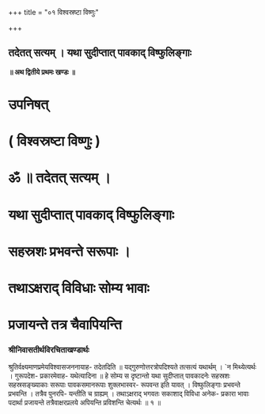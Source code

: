 +++
title = "०१ विश्वस्रष्टा विष्णुः"

+++


## तदेतत् सत्यम् । यथा सुदीप्तात् पावकाद् विष्फुलिङ्गाः

**॥ अथ द्वितीये प्रथमः खण्डः ॥**

# उपनिषत्

# ( विश्वस्रष्टा विष्णुः )

# ॐ ॥ तदेतत् सत्यम् ।

# यथा सुदीप्तात् पावकाद् विष्फुलिङ्गाः 

# सहस्रशः प्रभवन्ते सरूपाः ।

# तथाऽक्षराद् विविधाः सोम्य भावाः

# प्रजायन्ते तत्र चैवापियन्ति

### **श्रीनिवासतीर्थविरचिताखण्डार्थः**

श्रुतिर्वक्ष्यमाणप्रमेयविश्वासजननायाह- तदेतदिति ॥ यद्गुरुणोत्तरत्रोपदिश्यते तत्सत्यं यथार्थम् । \`न मिथ्येत्यर्थः । गुरूपदेश- प्रकारमेवाह- यथेत्यादिना ॥ हे सोम्य स दृष्टान्तो यथा सुदीप्तात् पावकादनेः सहस्रशः सहस्रसङ्ख्याकाः सरूपाः पावकसमानरूपाः शुक्लभास्वर- रूपवन्त इति यावत् । विष्फुलिङ्गाः प्रभवन्ते प्रभवन्ति । तत्रैव पुनरपि- यन्तीति च ग्राह्यम् । तथाऽक्षराद् भगवतः सकाशाद् विविधा अनेक- प्रकारा भावाः पदार्था प्रजायन्ते तत्रैवाक्षरप्रलये अपियन्ति प्रविशन्ति चेत्यर्थः ॥ १ ॥

